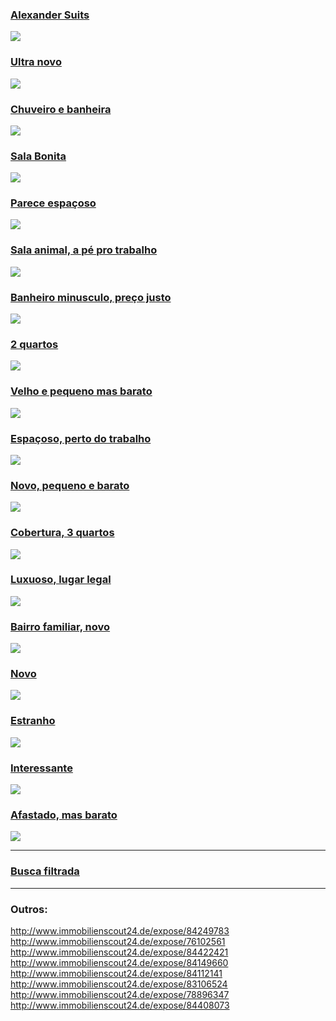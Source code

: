 


### [Alexander Suits](http://www.immobilienscout24.de/expose/83999370)
![](http://pictureis24-a.akamaihd.net/pic/orig02/N/412/93/25/412093025-0.jpg/ORIG/resize/1106x830%3E/quality/80)

### [Ultra novo](http://www.immobilienscout24.de/expose/84408073)
![](http://pictureis24-a.akamaihd.net/pic/orig02/N/419/304/85/419304085-0.jpg/ORIG/resize/1106x830%3E/quality/80)

### [Chuveiro e banheira](http://www.immobilienscout24.de/expose/84343301)
![](http://pictureis24-a.akamaihd.net/pic/orig03/N/418/407/70/418407070-0.jpg/ORIG/resize/1106x830%3E/quality/80)

### [Sala Bonita](http://www.immobilienscout24.de/expose/84029290)
![](http://pictureis24-a.akamaihd.net/pic/orig04/N/412/708/259/412708259-0.jpg/ORIG/resize/1106x830%3E/quality/80)

### [Parece espaçoso](http://www.immobilienscout24.de/expose/83837390)
![](http://pictureis24-a.akamaihd.net/pic/orig03/N/414/377/134/414377134-0.jpg/ORIG/resize/1106x830%3E/quality/80)

### [Sala animal, a pé pro trabalho](http://www.immobilienscout24.de/expose/73795974)
![](http://pictureis24-a.akamaihd.net/pic/orig02/N/239/1/385/239001385-0.jpg/ORIG/resize/1106x830%3E/quality/80)

### [Banheiro minusculo, preço justo](http://www.immobilienscout24.de/expose/83988796)
![](http://pictureis24-a.akamaihd.net/pic/orig01/N/411/906/528/411906528-0.jpg/ORIG/resize/1106x830%3E/quality/80)

### [2 quartos](http://www.immobilienscout24.de/expose/84365211)
![](http://pictureis24-a.akamaihd.net/pic/orig02/N/418/664/861/418664861-0.png/ORIG/resize/1106x830%3E/quality/80)

### [Velho e pequeno mas barato](http://www.immobilienscout24.de/expose/84411695)
![](http://pictureis24-a.akamaihd.net/pic/orig03/N/420/573/722/420573722-0.jpg/ORIG/resize/1106x830%3E/quality/80)

### [Espaçoso, perto do trabalho](http://www.immobilienscout24.de/expose/81421023)
![](http://pictureis24-a.akamaihd.net/pic/orig02/N/374/436/377/374436377-0.jpg/ORIG/resize/1106x830%3E/quality/80)

### [Novo, pequeno e barato](http://www.immobilienscout24.de/expose/84149660)
![](http://pictureis24-a.akamaihd.net/pic/orig04/N/418/605/291/418605291-0.png/ORIG/resize/1106x830%3E/quality/80)

### [Cobertura, 3 quartos](http://www.immobilienscout24.de/expose/84017516)
![](http://pictureis24-a.akamaihd.net/pic/orig03/N/412/508/914/412508914-0.jpg/ORIG/resize/1106x830%3E/quality/80)

### [Luxuoso, lugar legal](http://www.immobilienscout24.de/expose/84057039)
![](http://pictureis24-a.akamaihd.net/pic/orig01/N/413/263/436/413263436-0.jpg/ORIG/resize/1106x830%3E/quality/80)

### [Bairro familiar, novo](http://www.immobilienscout24.de/expose/84145992)
![](http://pictureis24-a.akamaihd.net/pic/orig02/N/414/544/685/414544685-0.jpg/ORIG/resize/1106x830%3E/quality/80)

### [Novo](http://www.immobilienscout24.de/expose/81638726)
![](http://pictureis24-a.akamaihd.net/pic/orig02/N/383/910/909/383910909-0.jpg/ORIG/legacy_thumbnail/768x576/format/jpg/quality/80)

### [Estranho](http://www.immobilienscout24.de/expose/84249219)
![](http://pictureis24-a.akamaihd.net/pic/orig01/N/416/389/572/416389572-0.jpg/ORIG/resize/1106x830%3E/quality/80)

### [Interessante](http://www.immobilienscout24.de/expose/83469849)
![](http://pictureis24-a.akamaihd.net/pic/orig04/N/402/118/423/402118423-0.jpg/ORIG/resize/1106x830%3E/quality/80)

### [Afastado, mas barato](http://www.immobilienscout24.de/expose/83056787)
![](http://pictureis24-a.akamaihd.net/pic/orig04/N/411/567/467/411567467-0.jpg/ORIG/legacy_thumbnail/768x576/format/jpg/quality/80)

---

### [Busca filtrada](http://www.immobilienscout24.de/Suche/S-T/Wohnung-Miete/Umkreissuche/Berlin/10117/226677/2512540/Johannisstra_dfe/-/3/2,00-3,00/-/EURO--1000,00?enteredFrom=result_list)

---

### Outros:
http://www.immobilienscout24.de/expose/84249783
http://www.immobilienscout24.de/expose/76102561
http://www.immobilienscout24.de/expose/84422421
http://www.immobilienscout24.de/expose/84149660
http://www.immobilienscout24.de/expose/84112141
http://www.immobilienscout24.de/expose/83106524
http://www.immobilienscout24.de/expose/78896347
http://www.immobilienscout24.de/expose/84408073
